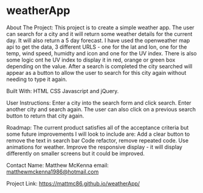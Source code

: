 # weatherApp


About The Project:
This project is to create a simple weather app. The user can search for a city and it will return some weather details for the current day. It will also return a 5 day forecast. I have used the openweather map api to get the data, 3 different URLS - one for the lat and lon, one for the temp, wind speed, humidty and icon and one for the UV index. There is also some logic ont he UV index to display it in red, orange or green box depending on the value.
After a search is completed the city searched will appear as a button to allow the user to search for this city again without needing to type it again.

Built With:
HTML CSS Javascript and jQuery.

User Instructions: 
Enter a city into the search form and click search. Enter another city and search again. The user can also click on a previous search button to return that city again.

Roadmap:
The current product satisfies all of the acceptance criteria but some future improvements I will look to include are:
Add a clear button to remove the text in search bar
Code refactor, remove repeated code.
Use animations for weather.
Improve the responsive display - it will display differently on smaller screens but it could be improved.

Contact Name: 
Matthew McKenna 
email:
matthewmckenna1986@hotmail.com

Project Link: 
https://mattmc86.github.io/weatherApp/

